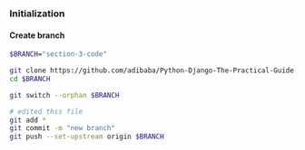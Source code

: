 ### Initialization

#### Create branch 

 ```sh
$BRANCH="section-3-code"

git clone https://github.com/adibaba/Python-Django-The-Practical-Guide.git $BRANCH
cd $BRANCH

git switch --orphan $BRANCH

# edited this file
git add *
git commit -m "new branch"
git push --set-upstream origin $BRANCH
```
